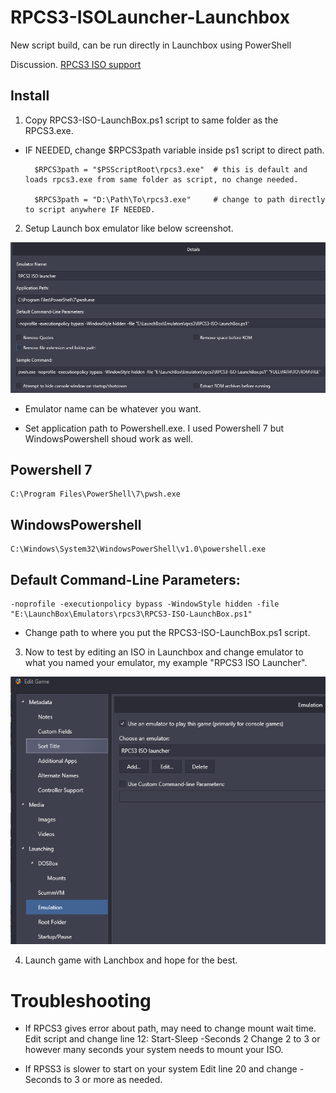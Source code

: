 # RPCS3-ISOLauncher-Launchbox

New script build, can be run directly in Launchbox using PowerShell

Discussion. [RPCS3 ISO support](https://forums.launchbox-app.com/topic/42569-rpcs3-iso-support-with-powershell/)

## Install

1. Copy RPCS3-ISO-LaunchBox.ps1 script to same folder as the RPCS3.exe.
- IF NEEDED, change $RPCS3path variable inside ps1 script to direct path.

        $RPCS3path = "$PSScriptRoot\rpcs3.exe"  # this is default and loads rpcs3.exe from same folder as script, no change needed.

        $RPCS3path = "D:\Path\To\rpcs3.exe"     # change to path directly to script anywhere IF NEEDED.

2. Setup Launch box emulator like below screenshot.

![EmulatorConfig](https://github.com/ptmorris1/RPCS3-ISOLauncher-Launchbox/blob/master/screenshots/LaunchboxEmulatorConfig.png?raw=true)

- Emulator name can be whatever you want.

- Set application path to Powershell.exe.  I used Powershell 7 but WindowsPowershell shoud work as well.

## Powershell 7

    C:\Program Files\PowerShell\7\pwsh.exe

## WindowsPowershell

    C:\Windows\System32\WindowsPowerShell\v1.0\powershell.exe

## Default Command-Line Parameters:

    -noprofile -executionpolicy bypass -WindowStyle hidden -file "E:\LaunchBox\Emulators\rpcs3\RPCS3-ISO-LaunchBox.ps1"

- Change path to where you put the RPCS3-ISO-LaunchBox.ps1 script.

3. Now to test by editing an ISO in Launchbox and change emulator to what you named your emulator, my example "RPCS3 ISO Launcher".

![ISO-Edit](https://github.com/ptmorris1/RPCS3-ISOLauncher-Launchbox/blob/master/screenshots/ISO-Edit.png?raw=true)

4. Launch game with Lanchbox and hope for the best.

# Troubleshooting

- If RPCS3 gives error about path, may need to change mount wait time.
Edit script and change line 12: Start-Sleep -Seconds 2
Change 2 to 3 or however many seconds your system needs to mount your ISO.

- If RPSS3 is slower to start on your system
Edit line 20 and change -Seconds to 3 or more as needed.
